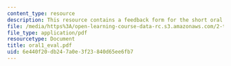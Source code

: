 ```yaml
---
content_type: resource
description: This resource contains a feedback form for the short oral presentation.
file: /media/https%3A/open-learning-course-data-rc.s3.amazonaws.com/2-tha-undergraduate-thesis-for-course-2-a-january-iap-2007/6e440f20db247a0e3f23840d65ee6fb7_oral1_eval.pdf
file_type: application/pdf
resourcetype: Document
title: oral1_eval.pdf
uid: 6e440f20-db24-7a0e-3f23-840d65ee6fb7
---
```

